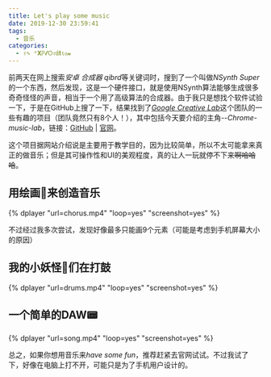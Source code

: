 ```yaml
---
title: Let's play some music
date: 2019-12-30 23:59:41
tags:
  - 音乐
categories:
  - ✌✎ ᵉ𝐗ℙ𝓵Ｏ𝔯ά𝐭ι𝔬𝓷
---
```


前两天在网上搜索*安卓 合成器 qibrd*等关键词时，搜到了一个叫做*NSynth Super*的一个东西，然后发现，这是一个硬件接口，就是使用NSynth算法能够生成很多奇奇怪怪的声音，相当于一个用了高级算法的合成器。由于我只是想找个软件试验一下，于是在GitHub上搜了一下，结果找到了[*Google Creative Lab*](https://github.com/googlecreativelab)这个团队的一些有趣的项目（团队竟然只有8个人！），其中包括今天要介绍的主角--*Chrome-music-lab*，链接：[GitHub](https://github.com/googlecreativelab/chrome-music-lab) | [官网](https://musiclab.chromeexperiments.com/)。

<!-- more -->

这个项目据网站介绍说是主要用于教学目的，因为比较简单，所以不太可能拿来真正的做音乐；但是其可操作性和UI的美观程度，真的让人一玩就停不下来~~啊哈哈哈~~。

用绘画🎨来创造音乐
---

{% dplayer "url=chorus.mp4" "loop=yes" "screenshot=yes" %}

不过经过我多次尝试，发现好像最多只能画9个元素（可能是考虑到手机屏幕大小的原因）


我的小妖怪👾们在打鼓
---

{% dplayer "url=drums.mp4" "loop=yes" "screenshot=yes" %}

一个简单的DAW📟
---

{% dplayer "url=song.mp4" "loop=yes" "screenshot=yes" %}

总之，如果你想用音乐来*have some fun*，推荐赶紧去官网试试。不过我试了下，好像在电脑上打不开，可能只是为了手机用户设计的。